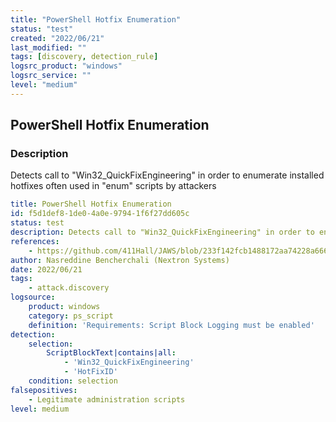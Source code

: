 ```yaml
---
title: "PowerShell Hotfix Enumeration"
status: "test"
created: "2022/06/21"
last_modified: ""
tags: [discovery, detection_rule]
logsrc_product: "windows"
logsrc_service: ""
level: "medium"
---
```


## PowerShell Hotfix Enumeration

### Description

Detects call to "Win32_QuickFixEngineering" in order to enumerate installed hotfixes often used in "enum" scripts by attackers

```yml
title: PowerShell Hotfix Enumeration
id: f5d1def8-1de0-4a0e-9794-1f6f27dd605c
status: test
description: Detects call to "Win32_QuickFixEngineering" in order to enumerate installed hotfixes often used in "enum" scripts by attackers
references:
    - https://github.com/411Hall/JAWS/blob/233f142fcb1488172aa74228a666f6b3c5c48f1d/jaws-enum.ps1
author: Nasreddine Bencherchali (Nextron Systems)
date: 2022/06/21
tags:
    - attack.discovery
logsource:
    product: windows
    category: ps_script
    definition: 'Requirements: Script Block Logging must be enabled'
detection:
    selection:
        ScriptBlockText|contains|all:
            - 'Win32_QuickFixEngineering'
            - 'HotFixID'
    condition: selection
falsepositives:
    - Legitimate administration scripts
level: medium

```
